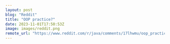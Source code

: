 ```yaml
---
layout: post
blog: "Reddit"
title: "OOP practice?"
date: 2023-11-01T17:50:53Z
image: images/reddit.png
remote_url: "https://www.reddit.com/r/java/comments/17lhwmu/oop_practice/"
---
```

